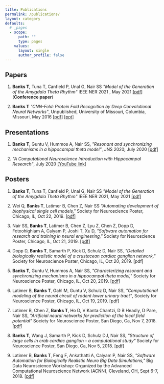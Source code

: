 ```yaml
---
title: Publications
permalink: /publications/
layout: category
defaults:
  # _pages
  - scope:
      path: ""
      type: pages
    values:
      layout: single
      author_profile: false
---
```

## Papers

1. **Banks T**, Tuna T, Canfield P, Unal G, Nair SS *"Model of the Generation of the Amygdala Theta Rhythm"* IEEE NER 2021 , May 2021 [[pdf]](NER_2021_AMYGDALA_PAPER.pdf) (**Conference paper**)

1. **Banks T** *"CNN-Fold: Protein Fold Recognition by Deep Convolutional Neural Networks"*, Unpublished, University of Missouri, Columbia, Missouri, May 2016 [[pdf]](/assets/Master_Report_Banks_Tyler_final_with_committee.pdf) [[ppt]](/assets/CNN-Fold-Banks-Tyler-Defense_wd_correct.pdf)

## Presentations

1. **Banks T**, Guntu V, Hummos A, Nair SS, *"Resonant and synchronizing mechanisms in a hippocampal theta model"*, JNS 2020, July 2020 [[pdf]](/assets/-965511648-2.pdf)

1. *"A Computational Neuroscience Introduction with Hippocampal Research"*, July 2020 [[YouTube link]](https://www.youtube.com/watch?v=XLrbyPIody4)

## Posters

1. **Banks T**, Tuna T, Canfield P, Unal G, Nair SS *"Model of the Generation of the Amygdala Theta Rhythm"* IEEE NER 2021, May 2021 [[pdf]](/assets/2021_IEEE_NER_Poster_Final.pdf)

1. Wei Q, **Banks T**, Latimer B, Chen Z, Nair SS *"Automating development of biophysical single cell models,"* Society for Neuroscience Poster, Chicago, IL, Oct 22, 2019. [[pdf]](/assets/sfn2019/2019_SFN_Automation_Poster.pdf)

1. Nair SS, **Banks T**, Latimer B, Chen Z, Lyu Z, Chen Z, Dopp D, Fotoohighiam A, Calyam P, Joshi T, Xu D, *"Software automation for research and training in neural engineering,"* Society for Neuroscience Poster, Chicago, IL, Oct 21, 2019. [[pdf]](/assets/sfn2019/2019_SFN_Wei_Poster.pdf)

1. Dopp D, **Banks T**, Samarth P, Kick D, Schulz D, Nair SS, *"Detailed biologically realistic model of a crustacean cardiac ganglion network,"* Society for Neuroscience Poster, Chicago, IL, Oct 20, 2019. [pdf]

1. **Banks T**, Guntu V, Hummos A, Nair SS, *"Characterizing resonant and synchronizing mechanisms in a hippocampal theta model,"* Society for Neuroscience Poster, Chicago, IL, Oct 20, 2019. [[pdf]](/assets/sfn2019/2019_SFN_Hipp_Poster.pdf)

1. Latimer B, **Banks T**, Gahl M, Guntu V, Schulz D, Nair SS, *"Computational modeling of the neural circuit of rodent lower urinary tract"*, Society for Neuroscience Poster, Chicago, IL, Oct 19, 2019. [[pdf]](/assets/sfn2019/2019_SFN_LUT_poster.pdf)

1. Latimer B, Chen Z, **Banks T**, Ho D, V Kanta Chantzi, D B Headly, D Pare, Nair SS, *"Artificial neural networks for prediction of the local field potential"* Society for Neuroscience Poster, San Diego, Ca, Nov 7, 2018. [[pdf]](/assets/2018SFN_LFP_Prediction.pdf)

1. **Banks T**, Wang J, Samarth P, Kick D, Schulz DJ, Nair SS, *"Structure of large cells in crab cardiac ganglion - a computational study"* Society for Neuroscience Poster, San Diego, Ca, Nov 5, 2018. [[pdf]](/assets/2018SFN_Banks.pdf)

1. Latimer B, **Banks T**, Feng F, Ankathatti A, Calyam P, Nair SS, *"Software Automation for Biologically Realistic Neuro Big Data Simulations,"* Big Data Neuroscience Workshop: Organized by the Advanced Computational Neuroscience Network (ACNN), Cleveland, OH, Sept 6-7, 2018. [[pdf]](/assets/2018NeuroBigData_poster.pdf)




